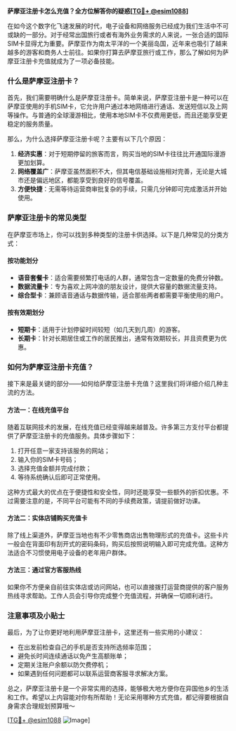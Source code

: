 **萨摩亚注册卡怎么充值？全方位解答你的疑惑[[TG💪+ @esim1088](https://t.me/s/esim1088)]**

在如今这个数字化飞速发展的时代，电子设备和网络服务已经成为我们生活中不可或缺的一部分。对于经常出国旅行或者有海外业务需求的人来说，一张合适的国际SIM卡显得尤为重要。萨摩亚作为南太平洋的一个美丽岛国，近年来也吸引了越来越多的游客和商务人士前往。如果你打算去萨摩亚旅行或工作，那么了解如何为萨摩亚注册卡充值就成为了一项必备技能。

### 什么是萨摩亚注册卡？

首先，我们需要明确什么是萨摩亚注册卡。简单来说，萨摩亚注册卡是一种可以在萨摩亚使用的手机SIM卡，它允许用户通过本地网络进行通话、发送短信以及上网等操作。与普通的全球漫游相比，使用本地SIM卡不仅费用更低，而且还能享受更稳定的服务质量。

那么，为什么选择萨摩亚注册卡呢？主要有以下几个原因：

1. **经济实惠**：对于短期停留的旅客而言，购买当地的SIM卡往往比开通国际漫游更加划算。
2. **网络覆盖广**：萨摩亚虽然面积不大，但其电信基础设施相对完善，无论是大城市还是偏远地区，都能享受到良好的信号覆盖。
3. **方便快捷**：无需等待运营商审批复杂的手续，只需几分钟即可完成激活并开始使用。

### 萨摩亚注册卡的常见类型

在萨摩亚市场上，你可以找到多种类型的注册卡供选择。以下是几种常见的分类方式：

#### 按功能划分
- **语音套餐卡**：适合需要频繁打电话的人群，通常包含一定数量的免费分钟数。
- **数据流量卡**：专为喜欢上网冲浪的朋友设计，提供大容量的数据流量支持。
- **综合型卡**：兼顾语音通话与数据传输，适合那些两者都需要平衡使用的用户。

#### 按有效期划分
- **短期卡**：适用于计划停留时间较短（如几天到几周）的游客。
- **长期卡**：针对长期居住或工作的居民推出，通常有效期较长，并且资费更为优惠。

### 如何为萨摩亚注册卡充值？

接下来是最关键的部分——如何给萨摩亚注册卡充值？这里我们将详细介绍几种主流的方法。

#### 方法一：在线充值平台
随着互联网技术的发展，在线充值已经变得越来越普及。许多第三方支付平台都提供了萨摩亚注册卡的充值服务。具体步骤如下：
1. 打开任意一家支持该服务的网站；
2. 输入你的SIM卡号码；
3. 选择充值金额并完成付款；
4. 等待系统确认后即可正常使用。

这种方式最大的优点在于便捷性和安全性，同时还能享受一些额外的折扣优惠。不过需要注意的是，不同平台可能有不同的手续费政策，请提前做好功课。

#### 方法二：实体店铺购买充值卡
除了线上渠道外，萨摩亚当地也有不少零售商店出售物理形式的充值卡。这些卡片一般会在背面印有刮开式的密码条码，购买后按照说明输入即可完成充值。这种方法适合不习惯使用电子设备的老年用户群体。

#### 方法三：通过官方客服热线
如果你不方便亲自前往实体店或访问网站，也可以直接拨打运营商提供的客户服务热线寻求帮助。工作人员会引导你完成整个充值流程，并确保一切顺利进行。

### 注意事项及小贴士

最后，为了让你更好地利用萨摩亚注册卡，这里还有一些实用的小建议：
- 在出发前检查自己的手机是否支持所选频率范围；
- 避免长时间连续通话以免产生高额账单；
- 定期关注账户余额以防欠费停机；
- 如果遇到任何问题都可以联系运营商客服寻求解决方案。

总之，萨摩亚注册卡是一个非常实用的选择，能够极大地方便你在异国他乡的生活和工作。希望以上内容能对你有所帮助！无论采用哪种方式充值，都记得要根据自身需求合理规划预算哦～ 

[[TG💪+ @esim1088](https://t.me/s/esim1088) ![Image](https://i.postimg.cc/4NQfJmqS/Snipaste-2025-05-13-00-14-12.png)]